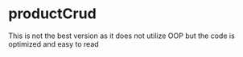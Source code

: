 # productCrud
This is not the best version as it does not utilize OOP but the code is optimized and easy to read
